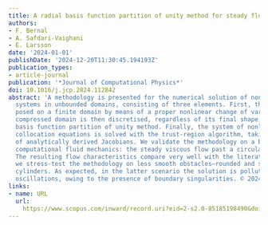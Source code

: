 ```yaml
---
title: A radial basis function partition of unity method for steady flow simulations
authors:
- F. Bernal
- A. Safdari-Vaighani
- E. Larsson
date: '2024-01-01'
publishDate: '2024-12-20T11:30:45.194193Z'
publication_types:
- article-journal
publication: '*Journal of Computational Physics*'
doi: 10.1016/j.jcp.2024.112842
abstract: 'A methodology is presented for the numerical solution of nonlinear elliptic
  systems in unbounded domains, consisting of three elements. First, the problem is
  posed on a finite domain by means of a proper nonlinear change of variables. The
  compressed domain is then discretised, regardless of its final shape, via the radial
  basis function partition of unity method. Finally, the system of nonlinear algebraic
  collocation equations is solved with the trust-region algorithm, taking advantage
  of analytically derived Jacobians. We validate the methodology on a benchmark of
  computational fluid mechanics: the steady viscous flow past a circular cylinder.
  The resulting flow characteristics compare very well with the literature. Then,
  we stress-test the methodology on less smooth obstacles—rounded and sharp square
  cylinders. As expected, in the latter scenario the solution is polluted by spurious
  oscillations, owing to the presence of boundary singularities. © 2024 The Author(s)'
links:
- name: URL
  url: 
    https://www.scopus.com/inward/record.uri?eid=2-s2.0-85185198490&doi=10.1016%2fj.jcp.2024.112842&partnerID=40&md5=edbd1bb954a5570ed2ba62f7f249fb9c
---
```

